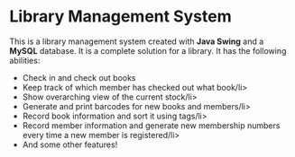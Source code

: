 # Library Management System

This is a library management system created with **Java Swing** and a **MySQL** database. It is a complete solution for a library. It has the following abilities:

<ul>
<li>Check in and check out books</li>
<li>Keep track of which member has checked out what book/li>
<li>Show overarching view of the current stock/li>
<li>Generate and print barcodes for new books and members/li>
<li>Record book information and sort it using tags/li>
<li>Record member information and generate new membership numbers every time a new member is registered/li>
<li>And some other features!</li>


